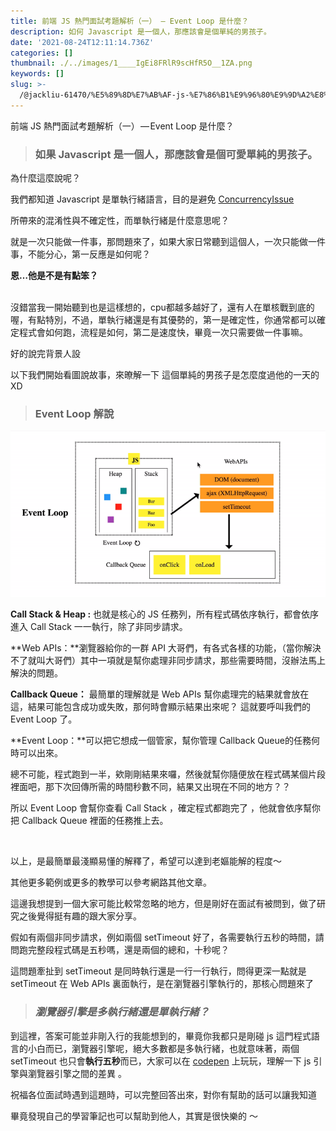 ```yaml
---
title: 前端 JS 熱門面試考題解析（一） — Event Loop 是什麼？
description: 如何 Javascript 是一個人，那應該會是個單純的男孩子。
date: '2021-08-24T12:11:14.736Z'
categories: []
thumbnail: ./../images/1____IgEi8FRlR9scHfR5O__1ZA.png
keywords: []
slug: >-
  /@jackliu-61470/%E5%89%8D%E7%AB%AF-js-%E7%86%B1%E9%96%80%E9%9D%A2%E8%A9%A6%E8%80%83%E9%A1%8C%E8%A7%A3%E6%9E%90-%E4%B8%80-event-loop-%E6%98%AF%E4%BB%80%E9%BA%BC-be367e7fa7be
---
```


前端 JS 熱門面試考題解析（一） — Event Loop 是什麼？

> ### **如果 Javascript 是一個人，那應該會是個可愛單純的男孩子。**

<!-- ![](C:\Users\s6263\OneDrive\桌面\medium\posts\md_1709892859090\img\1____IgEi8FRlR9scHfR5O__1ZA.png) -->

為什麼這麼說呢？

我們都知道 Javascript 是單執行緒語言，目的是避免 [ConcurrencyIssue](https://stackoverflow.com/questions/461896/what-is-the-most-frequent-concurrency-issue-youve-encountered-in-java)

所帶來的混淆性與不確定性，而單執行緒是什麼意思呢？

就是一次只能做一件事，那問題來了，如果大家日常聽到這個人，一次只能做一件事，不能分心，第一反應是如何呢？
<br/>

**恩…他是不是有點笨？**

<br/>
沒錯當我一開始聽到也是這樣想的，cpu都越多越好了，還有人在單核戰到底的喔，有點特別，不過，單執行緒還是有其優勢的，第一是確定性，你通常都可以確定程式會如何跑，流程是如何，第二是速度快，畢竟一次只需要做一件事嘛。

好的說完背景人設

以下我們開始看圖說故事，來暸解一下 這個單純的男孩子是怎麼度過他的一天的 XD
<br/>

> ### Event Loop 解說

![](./../images/call_heap.gif)
<br/>

**Call Stack & Heap :** 也就是核心的 JS 任務列，所有程式碼依序執行，都會依序進入 Call Stack 一一執行，除了非同步請求。

**Web APIs：**瀏覽器給你的一群 API 大哥們，有各式各樣的功能，（當你解決不了就叫大哥們）其中一項就是幫你處理非同步請求，那些需要時間，沒辦法馬上解決的問題。

**Callback Queue：** 最簡單的理解就是 Web APIs 幫你處理完的結果就會放在這，結果可能包含成功或失敗，那何時會顯示結果出來呢？ 這就要呼叫我們的 Event Loop 了。

**Event Loop：**可以把它想成一個管家，幫你管理 Callback Queue的任務何時可以出來。

總不可能，程式跑到一半，欸剛剛結果來囉，然後就幫你隨便放在程式碼某個片段裡面吧，那下次回傳所需的時間秒數不同，結果又出現在不同的地方？？

所以 Event Loop 會幫你查看 Call Stack ，確定程式都跑完了 ，他就會依序幫你把 Callback Queue 裡面的任務推上去。

<br/>

以上，是最簡單最淺顯易懂的解釋了，希望可以達到老嫗能解的程度～

其他更多範例或更多的教學可以參考網路其他文章。
<br/>

這邊我想提到一個大家可能比較常忽略的地方，但是剛好在面試有被問到，做了研究之後覺得挺有趣的跟大家分享。

假如有兩個非同步請求，例如兩個 setTimeout 好了，各需要執行五秒的時間，請問跑完整段程式碼是五秒嗎，還是兩個的總和，十秒呢？

這問題牽扯到 setTimeout 是同時執行還是一行一行執行，問得更深一點就是 setTimeout 在 Web APIs 裏面執行，是在瀏覽器引擎執行的，那核心問題來了

> ### **_瀏覽器引擎是多執行緒還是單執行緒？_**

到這裡，答案可能並非剛入行的我能想到的，畢竟你我都只是剛碰 js 這門程式語言的小白而已，瀏覽器引擎呢，絕大多數都是多執行緒，也就意味著，兩個 setTimeout 也只會**執行五秒**而已，大家可以在 [codepen](https://codepen.io/ebemdmwf-the-scripter/pen/YzQKLPX) 上玩玩，理解一下 js 引擎與瀏覽器引擎之間的差異 。

祝福各位面試時遇到這題時，可以完整回答出來，對你有幫助的話可以讓我知道

畢竟發現自己的學習筆記也可以幫助到他人，其實是很快樂的 ～